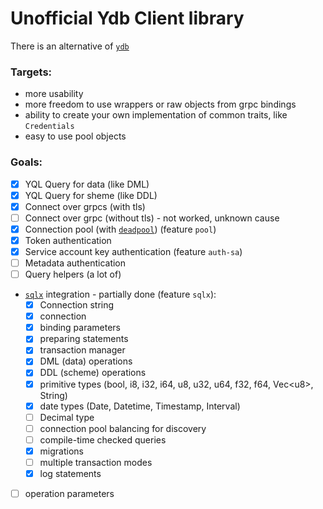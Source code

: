 # Unofficial Ydb Client library

There is an alternative of [`ydb`]

[`ydb`]: https://crates.io/crates/ydb
### Targets:

- more usability
- more freedom to use wrappers or raw objects from grpc bindings
- ability to create your own implementation of common traits, like `Credentials`
- easy to use pool objects

### Goals:

- [x] YQL Query for data (like DML)
- [x] YQL Query for sheme (like DDL)
- [x] Connect over grpcs (with tls)
- [ ] Connect over grpc (without tls) - not worked, unknown cause
- [x] Connection pool (with [`deadpool`]) (feature `pool`)
- [x] Token authentication
- [x] Service account key authentication (feature `auth-sa`)
- [ ] Metadata authentication
- [ ] Query helpers (a lot of)
- [`sqlx`] integration - partially done (feature `sqlx`):
    - [x] Connection string 
    - [x] connection 
    - [x] binding parameters
    - [x] preparing statements
    - [x] transaction manager
    - [x] DML (data) operations
    - [x] DDL (scheme) operations
    - [x] primitive types (bool, i8, i32, i64, u8, u32, u64, f32, f64, Vec\<u8\>, String)
    - [x] date types (Date, Datetime, Timestamp, Interval)
    - [ ] Decimal type
    - [ ] connection pool balancing for discovery
    - [ ] compile-time checked queries
    - [x] migrations
    - [ ] multiple transaction modes
    - [x] log statements
- [ ] operation parameters

[`deadpool`]: https://crates.io/crates/deadpool
[`sqlx`]: https://crates.io/crates/sqlx
